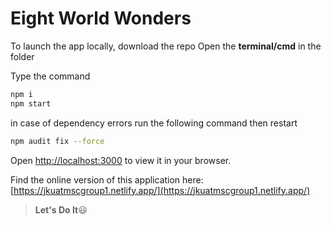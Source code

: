 # Eight World Wonders

To launch the app locally, download the repo
Open the **terminal/cmd** in the folder

Type the command

```sh
npm i
npm start
```

in case of dependency errors run the following command then restart

```sh
npm audit fix --force
```

Open [http://localhost:3000](http://localhost:3000) to view it in your browser.

Find the online version of this application here: [https://jkuatmscgroup1.netlify.app/](https://jkuatmscgroup1.netlify.app/)

> **Let's Do It**:smiley:
